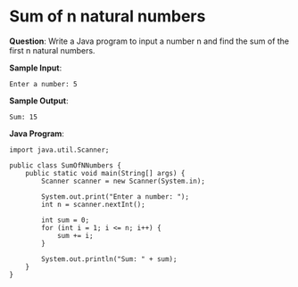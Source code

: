 # Sum of n natural numbers

**Question**: Write a Java program to input a number n and find the sum of the first n natural numbers.

**Sample Input**:
```
Enter a number: 5
```

**Sample Output**:
```
Sum: 15
```

**Java Program**:
```
import java.util.Scanner;

public class SumOfNNumbers {
    public static void main(String[] args) {
        Scanner scanner = new Scanner(System.in);

        System.out.print("Enter a number: ");
        int n = scanner.nextInt();

        int sum = 0;
        for (int i = 1; i <= n; i++) {
            sum += i;
        }

        System.out.println("Sum: " + sum);
    }
}
```
